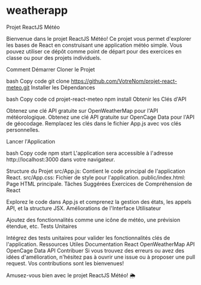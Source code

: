 # weatherapp
 Projet ReactJS Météo

Bienvenue dans le projet ReactJS Météo! Ce projet vous permet d'explorer les bases de React en construisant une application météo simple. Vous pouvez utiliser ce dépôt comme point de départ pour des exercices en classe ou pour des projets individuels.

Comment Démarrer
Cloner le Projet

bash
Copy code
git clone https://github.com/VotreNom/projet-react-meteo.git
Installer les Dépendances

bash
Copy code
cd projet-react-meteo
npm install
Obtenir les Clés d'API

Obtenez une clé API gratuite sur OpenWeatherMap pour l'API météorologique.
Obtenez une clé API gratuite sur OpenCage Data pour l'API de géocodage.
Remplacez les clés dans le fichier App.js avec vos clés personnelles.

Lancer l'Application

bash
Copy code
npm start
L'application sera accessible à l'adresse http://localhost:3000 dans votre navigateur.

Structure du Projet
src/App.js: Contient le code principal de l'application React.
src/App.css: Fichier de style pour l'application.
public/index.html: Page HTML principale.
Tâches Suggérées
Exercices de Compréhension de React

Explorez le code dans App.js et comprenez la gestion des états, les appels API, et la structure JSX.
Améliorations de l'Interface Utilisateur

Ajoutez des fonctionnalités comme une icône de météo, une prévision étendue, etc.
Tests Unitaires

Intégrez des tests unitaires pour valider les fonctionnalités clés de l'application.
Ressources Utiles
Documentation React
OpenWeatherMap API
OpenCage Data API
Contribuer
Si vous trouvez des erreurs ou avez des idées d'amélioration, n'hésitez pas à ouvrir une issue ou à proposer une pull request. Vos contributions sont les bienvenues!

Amusez-vous bien avec le projet ReactJS Météo! 🌦️
